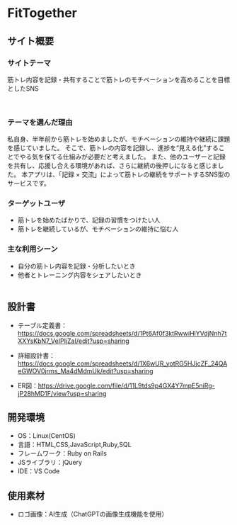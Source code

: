 # FitTogether

## サイト概要
### サイトテーマ
筋トレ内容を記録・共有することで筋トレのモチベーションを高めることを目標としたSNS

​
### テーマを選んだ理由
私自身、半年前から筋トレを始めましたが、モチベーションの維持や継続に課題を感じていました。
そこで、筋トレの内容を記録し、進捗を“見える化”することでやる気を保てる仕組みが必要だと考えました。
また、他のユーザーと記録を共有し、応援し合える環境があれば、さらに継続の後押しになると感じました。
本アプリは、「記録 × 交流」によって筋トレの継続をサポートするSNS型のサービスです。
​
### ターゲットユーザ
- 筋トレを始めたばかりで、記録の習慣をつけたい人  
- 筋トレを継続しているが、モチベーションの維持に悩む人 
​
### 主な利用シーン
- 自分の筋トレ内容を記録・分析したいとき  
- 他者とトレーニング内容をシェアしたいとき  
​
## 設計書
- テーブル定義書：https://docs.google.com/spreadsheets/d/1Pt6Af0f3ktRwwiHlYVdjNnh7tXXYsKbN7_VeIPIjZaI/edit?usp=sharing

- 詳細設計書：https://docs.google.com/spreadsheets/d/1X6wUR_yotRG5HJjcZF_24QAeGWOV0jrms_Ma4dMdmUk/edit?usp=sharing

- ER図：https://drive.google.com/file/d/11L9tds9p4GX4Y7mpE5niRg-jP28hMD1F/view?usp=sharing
​
## 開発環境
- OS：Linux(CentOS)
- 言語：HTML,CSS,JavaScript,Ruby,SQL
- フレームワーク：Ruby on Rails
- JSライブラリ：jQuery
- IDE：VS Code
​
## 使用素材
- ロゴ画像：AI生成（ChatGPTの画像生成機能を使用）


